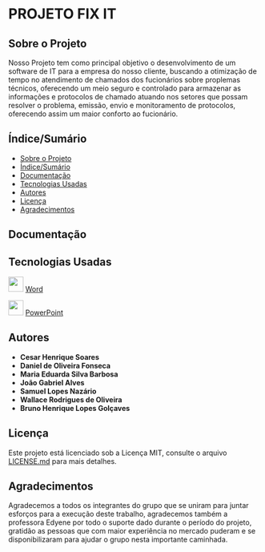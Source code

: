 # PROJETO FIX IT

## Sobre o Projeto

Nosso Projeto tem como principal objetivo o desenvolvimento de um software de IT para a empresa do nosso cliente, buscando a otimização de tempo no atendimento de chamados dos fucionários sobre proplemas técnicos, oferecendo um meio seguro e controlado para armazenar as informações e protocolos de chamado  atuando nos setores que possam resolver o problema, emissão, envio e monitoramento de protocolos, oferecendo assim um maior conforto ao fucionário.


## Índice/Sumário
* [Sobre o Projeto](#Sobre-o-Projeto) 
* [Índice/Sumário](#Índice-/-Sumário)
* [Documentação](#Documentação)
* [Tecnologias Usadas](#Tecnologias-Usadas)
* [Autores](#Autores)
* [Licença](#Licença)
* [Agradecimentos](#Agradecimentos)


## Documentação



## Tecnologias Usadas



<img src="https://i.pinimg.com/originals/46/aa/96/46aa967637e21e2a7f7bbef5196a663c.jpg" width="30px" /> [Word](https://www.microsoft.com/pt-br/microsoft-365)

<img src="https://user-images.githubusercontent.com/103187575/172058744-cfce09c5-cec0-4986-938f-149e967017c3.png" width="30px" /> [PowerPoint](https://www.microsoft.com/pt-br/microsoft-365)





## Autores

- **Cesar Henrique Soares**
 - **Daniel de Oliveira Fonseca**
 - **Maria Eduarda Silva Barbosa**
 - **João Gabriel Alves**
 - **Samuel Lopes Nazário**
 - **Wallace Rodrigues de Oliveira**
 - **Bruno Henrique Lopes Golçaves**



## Licença
Este projeto está licenciado sob a Licença MIT, consulte o arquivo [LICENSE.md](https://github.com/samuelllopes/Projeto-Fix-IT/blob/main/LICENSE) para mais detalhes.



## Agradecimentos  

Agradecemos a todos os integrantes do grupo que se uniram para juntar esforços para a execução deste trabalho, agradecemos também a professora Edyene por todo o suporte dado durante o período do projeto, gratidão as pessoas que com maior experiência no mercado puderam e se disponibilizaram para ajudar o grupo nesta importante caminhada.
